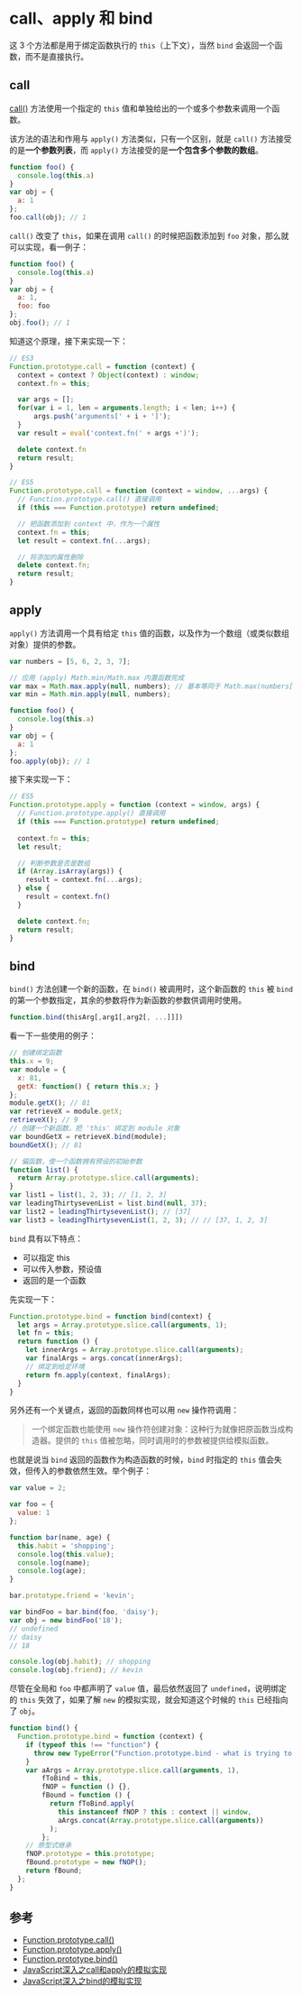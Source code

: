 # call、apply 和 bind

这 3 个方法都是用于绑定函数执行的 `this`（上下文），当然 `bind` 会返回一个函数，而不是直接执行。

## call

[call()](https://developer.mozilla.org/zh-CN/docs/Web/JavaScript/Reference/Global_Objects/Function/call) 方法使用一个指定的 `this` 值和单独给出的一个或多个参数来调用一个函数。

该方法的语法和作用与 `apply()` 方法类似，只有一个区别，就是 `call()` 方法接受的是**一个参数列表**，而 `apply()` 方法接受的是**一个包含多个参数的数组**。

```js
function foo() {
  console.log(this.a)
}
var obj = {
  a: 1
};
foo.call(obj); // 1
```

`call()` 改变了 `this`，如果在调用 `call()` 的时候把函数添加到 `foo` 对象，那么就可以实现，看一例子：

```js
function foo() {
  console.log(this.a)
}
var obj = {
  a: 1,
  foo: foo
};
obj.foo(); // 1
```

知道这个原理，接下来实现一下：

```js
// ES3
Function.prototype.call = function (context) {
  context = context ? Object(context) : window; 
  context.fn = this;

  var args = [];
  for(var i = 1, len = arguments.length; i < len; i++) {
      args.push('arguments[' + i + ']');
  }
  var result = eval('context.fn(' + args +')');

  delete context.fn
  return result;
}

// ES5
Function.prototype.call = function (context = window, ...args) {
  // Function.prototype.call() 直接调用
  if (this === Function.prototype) return undefined;

  // 把函数添加到 context 中，作为一个属性
  context.fn = this;
  let result = context.fn(...args);

  // 将添加的属性删除
  delete context.fn;
  return result;
}
```

## apply

`apply()` 方法调用一个具有给定 `this` 值的函数，以及作为一个数组（或类似数组对象）提供的参数。

```js
var numbers = [5, 6, 2, 3, 7];

// 应用 (apply) Math.min/Math.max 内置函数完成
var max = Math.max.apply(null, numbers); // 基本等同于 Math.max(numbers[0], ...) 或 Math.max(5, 6, ..)
var min = Math.min.apply(null, numbers);

function foo() {
  console.log(this.a)
}
var obj = {
  a: 1
};
foo.apply(obj); // 1
```

接下来实现一下：

```js
// ES5
Function.prototype.apply = function (context = window, args) {
  // Function.prototype.apply() 直接调用
  if (this === Function.prototype) return undefined;
  
  context.fn = this;
  let result;

  // 判断参数是否是数组
  if (Array.isArray(args)) {
    result = context.fn(...args);
  } else {
    result = context.fn()
  }

  delete context.fn;
  return result;
}
```

## bind

`bind()` 方法创建一个新的函数，在 `bind()` 被调用时，这个新函数的 `this` 被 `bind` 的第一个参数指定，其余的参数将作为新函数的参数供调用时使用。

```js
function.bind(thisArg[,arg1[,arg2[, ...]]])
```

看一下一些使用的例子：

```js
// 创建绑定函数
this.x = 9;
var module = {
  x: 81,
  getX: function() { return this.x; }
};
module.getX(); // 81
var retrieveX = module.getX;
retrieveX(); // 9
// 创建一个新函数，把 'this' 绑定到 module 对象
var boundGetX = retrieveX.bind(module);
boundGetX(); // 81

// 偏函数，使一个函数拥有预设的初始参数
function list() {
  return Array.prototype.slice.call(arguments);
}
var list1 = list(1, 2, 3); // [1, 2, 3]
var leadingThirtysevenList = list.bind(null, 37);
var list2 = leadingThirtysevenList(); // [37]
var list3 = leadingThirtysevenList(1, 2, 3); // // [37, 1, 2, 3]
```

`bind` 具有以下特点：

- 可以指定 this
- 可以传入参数，预设值
- 返回的是一个函数

先实现一下：

```js
Function.prototype.bind = function bind(context) {
  let args = Array.prototype.slice.call(arguments, 1);
  let fn = this;
  return function () {
    let innerArgs = Array.prototype.slice.call(arguments);
    var finalArgs = args.concat(innerArgs);
    // 绑定到给定环境
    return fn.apply(context, finalArgs);
  }
}
```

另外还有一个关键点，返回的函数同样也可以用 `new` 操作符调用：

> 一个绑定函数也能使用 `new` 操作符创建对象：这种行为就像把原函数当成构造器。提供的 `this` 值被忽略，同时调用时的参数被提供给模拟函数。

也就是说当 `bind` 返回的函数作为构造函数的时候，`bind` 时指定的 `this` 值会失效，但传入的参数依然生效。举个例子：

```js
var value = 2;

var foo = {
  value: 1
};

function bar(name, age) {
  this.habit = 'shopping';
  console.log(this.value);
  console.log(name);
  console.log(age);
}

bar.prototype.friend = 'kevin';

var bindFoo = bar.bind(foo, 'daisy');
var obj = new bindFoo('18');
// undefined
// daisy
// 18

console.log(obj.habit); // shopping
console.log(obj.friend); // kevin
```

尽管在全局和 `foo` 中都声明了 `value` 值，最后依然返回了 `undefined`，说明绑定的 `this` 失效了，如果了解 `new` 的模拟实现，就会知道这个时候的 `this` 已经指向了 `obj`。

```js
function bind() {
  Function.prototype.bind = function (context) {
    if (typeof this !== "function") {
      throw new TypeError("Function.prototype.bind - what is trying to be bound is not callable");
    }
    var aArgs = Array.prototype.slice.call(arguments, 1),
        fToBind = this,
        fNOP = function () {},
        fBound = function () {
          return fToBind.apply(
            this instanceof fNOP ? this : context || window,
            aArgs.concat(Array.prototype.slice.call(arguments))
          );
        };
    // 原型式继承
    fNOP.prototype = this.prototype;
    fBound.prototype = new fNOP();
    return fBound;
  };
}
```

## 参考

- [Function.prototype.call()](https://developer.mozilla.org/zh-CN/docs/Web/JavaScript/Reference/Global_Objects/Function/call)
- [Function.prototype.apply()](https://developer.mozilla.org/zh-CN/docs/Web/JavaScript/Reference/Global_Objects/Function/apply)
- [Function.prototype.bind()](https://developer.mozilla.org/zh-CN/docs/Web/JavaScript/Reference/Global_Objects/Function/bind)
- [JavaScript深入之call和apply的模拟实现](https://github.com/mqyqingfeng/Blog/issues/11)
- [JavaScript深入之bind的模拟实现](https://github.com/mqyqingfeng/Blog/issues/12)